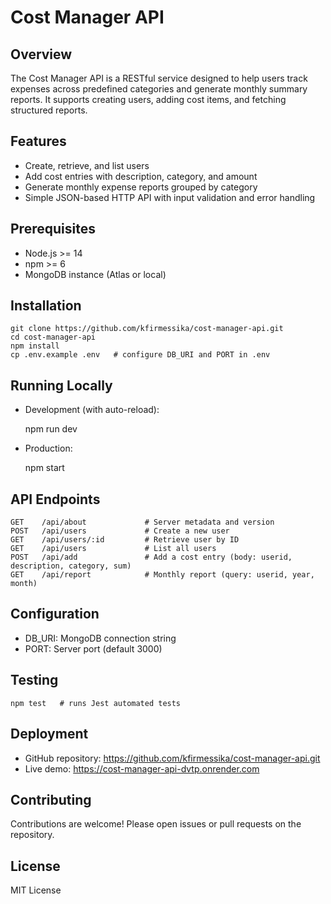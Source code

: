 # Cost Manager API

## Overview

The Cost Manager API is a RESTful service designed to help users track expenses across predefined categories and generate monthly summary reports. It supports creating users, adding cost items, and fetching structured reports.

## Features

- Create, retrieve, and list users
- Add cost entries with description, category, and amount
- Generate monthly expense reports grouped by category
- Simple JSON-based HTTP API with input validation and error handling

## Prerequisites

- Node.js >= 14
- npm >= 6
- MongoDB instance (Atlas or local)

## Installation

    git clone https://github.com/kfirmessika/cost-manager-api.git
    cd cost-manager-api
    npm install
    cp .env.example .env   # configure DB_URI and PORT in .env

## Running Locally

- Development (with auto-reload):

  npm run dev

- Production:

  npm start

## API Endpoints

    GET    /api/about             # Server metadata and version
    POST   /api/users             # Create a new user
    GET    /api/users/:id         # Retrieve user by ID
    GET    /api/users             # List all users
    POST   /api/add               # Add a cost entry (body: userid, description, category, sum)
    GET    /api/report            # Monthly report (query: userid, year, month)

## Configuration

- DB_URI: MongoDB connection string
- PORT: Server port (default 3000)

## Testing

    npm test   # runs Jest automated tests

## Deployment

- GitHub repository: https://github.com/kfirmessika/cost-manager-api.git
- Live demo: https://cost-manager-api-dvtp.onrender.com

## Contributing

Contributions are welcome! Please open issues or pull requests on the repository.

## License

MIT License
